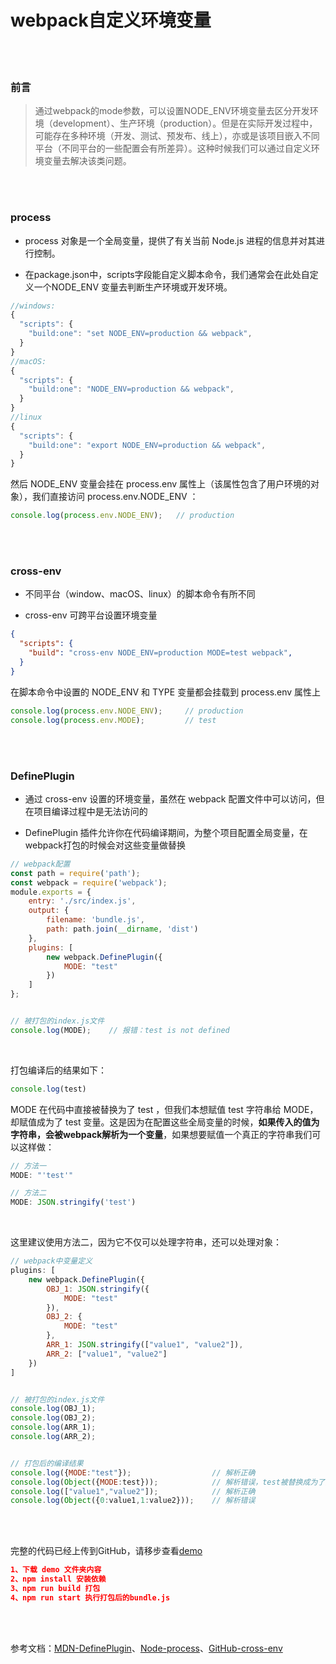 # webpack自定义环境变量

</br>
</br>




### 前言

> 通过webpack的mode参数，可以设置NODE_ENV环境变量去区分开发环境（development）、生产环境（production）。但是在实际开发过程中，可能存在多种环境（开发、测试、预发布、线上），亦或是该项目嵌入不同平台（不同平台的一些配置会有所差异）。这种时候我们可以通过自定义环境变量去解决该类问题。

</br>
</br>




### process

- process 对象是一个全局变量，提供了有关当前 Node.js 进程的信息并对其进行控制。

- 在package.json中，scripts字段能自定义脚本命令，我们通常会在此处自定义一个NODE_ENV 变量去判断生产环境或开发环境。

```javascript
//windows:
{
  "scripts": {
    "build:one": "set NODE_ENV=production && webpack",
  }
}
//macOS:
{
  "scripts": {
    "build:one": "NODE_ENV=production && webpack",
  }
}
//linux
{
  "scripts": {
    "build:one": "export NODE_ENV=production && webpack",
  }
}
```

然后 NODE_ENV 变量会挂在 process.env 属性上（该属性包含了用户环境的对象），我们直接访问 process.env.NODE_ENV ：

```javascript
console.log(process.env.NODE_ENV);   // production
```

</br>
</br>







### cross-env

- 不同平台（window、macOS、linux）的脚本命令有所不同

- cross-env 可跨平台设置环境变量

```json
{
  "scripts": {
    "build": "cross-env NODE_ENV=production MODE=test webpack",
  }
}
```

在脚本命令中设置的 NODE_ENV 和 TYPE 变量都会挂载到 process.env 属性上

```javascript
console.log(process.env.NODE_ENV);     // production
console.log(process.env.MODE);         // test
```

</br>
</br>








### DefinePlugin

- 通过 cross-env 设置的环境变量，虽然在 webpack 配置文件中可以访问，但在项目编译过程中是无法访问的

- DefinePlugin 插件允许你在代码编译期间，为整个项目配置全局变量，在webpack打包的时候会对这些变量做替换

```javascript
// webpack配置
const path = require('path');
const webpack = require('webpack');
module.exports = {
    entry: './src/index.js',
    output: {
        filename: 'bundle.js',
        path: path.join(__dirname, 'dist')
    },
    plugins: [
        new webpack.DefinePlugin({
            MODE: "test"
	    })
    ]
};


// 被打包的index.js文件
console.log(MODE);    // 报错：test is not defined
```

</br>

打包编译后的结果如下：

```javascript
console.log(test)
```

MODE 在代码中直接被替换为了 test ，但我们本想赋值 test 字符串给 MODE，却赋值成为了 test 变量。这是因为在配置这些全局变量的时候，**如果传入的值为字符串，会被webpack解析为一个变量**，如果想要赋值一个真正的字符串我们可以这样做：

```javascript
// 方法一
MODE: "'test'"

// 方法二
MODE: JSON.stringify('test')
```

</br>

这里建议使用方法二，因为它不仅可以处理字符串，还可以处理对象：

```javascript
// webpack中变量定义
plugins: [
    new webpack.DefinePlugin({
        OBJ_1: JSON.stringify({
            MODE: "test"
        }),
        OBJ_2: {
            MODE: "test"
        },
        ARR_1: JSON.stringify(["value1", "value2"]),
        ARR_2: ["value1", "value2"]
    })
]


// 被打包的index.js文件
console.log(OBJ_1);
console.log(OBJ_2);
console.log(ARR_1);
console.log(ARR_2);


// 打包后的编译结果
console.log({MODE:"test"});                  // 解析正确
console.log(Object({MODE:test}));            // 解析错误，test被替换成为了变量
console.log(["value1","value2"]);            // 解析正确
console.log(Object({0:value1,1:value2}));    // 解析错误
```

</br>
</br>


完整的代码已经上传到GitHub，请移步查看[demo]()

```json
1、下载 demo 文件夹内容
2、npm install 安装依赖
3、npm run build 打包
4、npm run start 执行打包后的bundle.js
```






</br>
</br>

参考文档：[MDN-DefinePlugin](https://www.webpackjs.com/plugins/define-plugin/)、[Node-process](http://nodejs.cn/api/process.html#process_process)、[GitHub-cross-env](https://github.com/kentcdodds/cross-env)